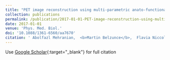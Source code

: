 ```yaml
---
title: "PET image reconstruction using multi-parametric anato-functional priors"
collection: publications
permalink: /publication/2017-01-01-PET-image-reconstruction-using-multi-parametric-anato-functional-priors
date: 2017-01-01
venue: 'Phys. Med. Biol.'
doi: '10.1088/1361-6560/aa7670'
citation: ' Abolfazl Mehranian,  <b>Martin Belzunce</b>,  Flavia Niccolini,  Marios Politis,  Claudia Prieto,  Federico Turkheimer,  Alexander Hammers,  Andrew Reader, &quot;PET image reconstruction using multi-parametric anato-functional priors.&quot; <i>Phys. Med. Biol.</i>, 2017.'
---
```

Use [Google Scholar](https://scholar.google.com/scholar?q=PET+image+reconstruction+using+multi+parametric+anato+functional+priors){:target="_blank"} for full citation